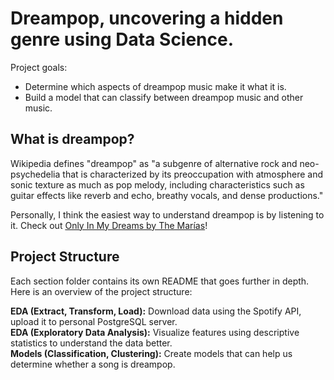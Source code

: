 # Dreampop, uncovering a hidden genre using Data Science.

Project goals:
* Determine which aspects of dreampop music make it what it is.
* Build a model that can classify between dreampop music and other music.

## What is dreampop?

Wikipedia defines "dreampop" as "a subgenre of alternative rock and neo-psychedelia that is characterized by its preoccupation with atmosphere and sonic texture as much as pop melody, including characteristics such as guitar effects like reverb and echo, breathy vocals, and dense productions."

Personally, I think the easiest way to understand dreampop is by listening to it. Check out [Only In My Dreams by The Marías](https://www.youtube.com/watch?v=qrqywuDWz_Q)!

## Project Structure

Each section folder contains its own README that goes further in depth. Here is an overview of the project structure:

**EDA (Extract, Transform, Load):** Download data using the Spotify API, upload it to personal PostgreSQL server.\
**EDA (Exploratory Data Analysis):** Visualize features using descriptive statistics to understand the data better.\
**Models (Classification, Clustering):** Create models that can help us determine whether a song is dreampop.
